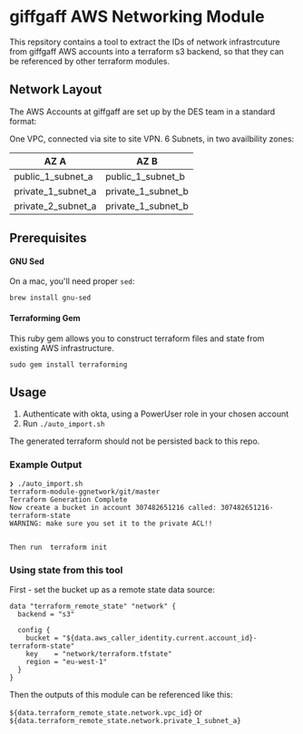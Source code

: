 # giffgaff AWS Networking Module

This repsitory contains a tool to extract the IDs of network infrastrcuture from giffgaff AWS accounts into a terraform s3 backend, so that they can be referenced by other terraform modules.


## Network Layout
The AWS Accounts at giffgaff are set up by the DES team in a standard format:


One VPC, connected via site to site VPN.
6 Subnets, in two availbility zones:

| AZ A                   | AZ B                  |
| ---------------------- | --------------------- |
| public\_1\_subnet\_a   | public\_1\_subnet\_b  |
| private\_1\_subnet\_a  | private\_1\_subnet\_b |
| private\_2\_subnet\_a  | private\_1\_subnet\_b |




## Prerequisites

#### GNU Sed
On a mac, you'll need proper `sed`:

    brew install gnu-sed

#### Terraforming Gem

This ruby gem allows you to construct terraform files and state from existing AWS infrastructure.

    sudo gem install terraforming

## Usage

1. Authenticate with okta, using a PowerUser role in your chosen account
1. Run `./auto_import.sh`


The generated terraform should not be persisted back to this repo.


### Example Output
```
❯ ./auto_import.sh                                                                                                                                                  terraform-module-ggnetwork/git/master
Terraform Generation Complete
Now create a bucket in account 307482651216 called: 307482651216-terraform-state
WARNING: make sure you set it to the private ACL!!


Then run  terraform init
```


### Using state from this tool

First - set the bucket up as a remote state data source:
```
data "terraform_remote_state" "network" {
  backend = "s3"

  config {
    bucket = "${data.aws_caller_identity.current.account_id}-terraform-state"
    key    = "network/terraform.tfstate"
    region = "eu-west-1"
  }
}
```

Then the outputs of this module can be referenced like this:

`${data.terraform_remote_state.network.vpc_id}`
or
`${data.terraform_remote_state.network.private_1_subnet_a}`


